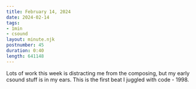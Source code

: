 ```yaml
---
title: February 14, 2024
date: 2024-02-14
tags:
- 1min
- csound
layout: minute.njk
postnumber: 45
duration: 0:40
length: 641148
---
```

Lots of work this week is distracting me from the composing, but my early csound stuff is in my ears. This is the first beat I juggled with code - 1998. 




